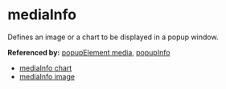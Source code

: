 # mediaInfo

Defines an image or a chart to be displayed in a popup window.

**Referenced by:** [popupElement media](popupElement_media.md), [popupInfo](popupInfo.md)


* [mediaInfo chart](mediaInfo_chart.md)
* [mediaInfo image](mediaInfo_image.md)
